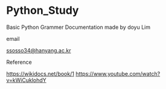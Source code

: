 # Python_Study

Basic Python Grammer Documentation made by doyu Lim




email

  ssosso34@hanyang.ac.kr


Reference

  https://wikidocs.net/book/1
  https://www.youtube.com/watch?v=kWiCuklohdY
